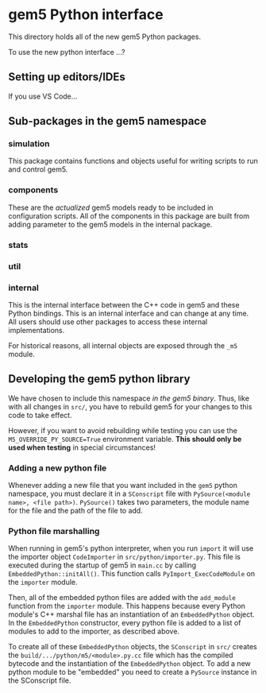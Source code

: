 # gem5 Python interface

This directory holds all of the new gem5 Python packages.

To use the new python interface ...?

## Setting up editors/IDEs

If you use VS Code...

## Sub-packages in the gem5 namespace

### simulation

This package contains functions and objects useful for writing scripts to run and control gem5.

### components

These are the *actualized* gem5 models ready to be included in configuration scripts.
All of the components in this package are built from adding parameter to the gem5 models in the internal package.

### stats

### util

### internal

This is the internal interface between the C++ code in gem5 and these Python bindings.
This is an internal interface and can change at any time.
All users should use other packages to access these internal implementations.

For historical reasons, all internal objects are exposed through the `_m5` module.

## Developing the gem5 python library

We have chosen to include this namespace *in the gem5 binary*.
Thus, like with all changes in `src/`, you have to rebuild gem5 for your changes to this code to take effect.

However, if you want to avoid rebuilding while testing you can use the `M5_OVERRIDE_PY_SOURCE=True` environment variable.
**This should only be used when testing** in special circumstances!

### Adding a new python file

Whenever adding a new file that you want included in the `gem5` python namespace, you must declare it in a `SConscript` file with `PySource(<module name>, <file path>)`.
`PySource()` takes two parameters, the module name for the file and the path of the file to add.

### Python file marshalling

When running in gem5's python interpreter, when you run `import` it will use the importer object `CodeImporter` in `src/python/importer.py`.
This file is executed during the startup of gem5 in `main.cc` by calling `EmbeddedPython::initAll()`.
This function calls `PyImport_ExecCodeModule` on the `importer` module.

Then, all of the embedded python files are added with the `add_module` function from the `importer` module.
This happens because every Python module's C++ marshal file has an instantiation of an `EmbeddedPython` object.
In the `EmbeddedPython` constructor, every python file is added to a list of modules to add to the importer, as described above.

To create all of these `EmbeddedPython` objects, the `SConscript` in `src/` creates the `build/.../python/m5/<module>.py.cc` file which has the compiled bytecode and the instantiation of the `EmbeddedPython` object.
To add a new python module to be "embedded" you need to create a `PySource` instance in the SConscript file.
